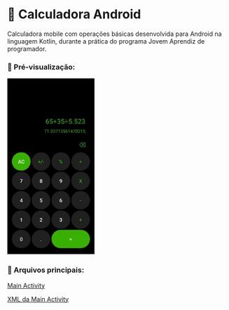 # 📱 Calculadora Android

Calculadora mobile com operações básicas desenvolvida para Android na linguagem Kotlin, durante a prática do programa Jovem Aprendiz de programador.

### 👀 Pré-visualização:
<img src="imgCalculadora.jpeg" height="400px">

### 🧐 Arquivos principais:

[Main Activity](app/src/main/java/com/example/calculadora/Main.kt)

[XML da Main Activity](app/src/main/res/layout/mainlayout.xml)
